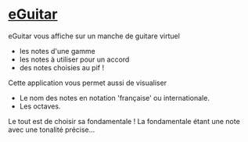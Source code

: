 # [eGuitar](http://raphpell.github.io/eGuitar/)

eGuitar vous affiche sur un manche de guitare virtuel
- les notes d'une gamme
- les notes à utiliser pour un accord
- des notes choisies au pif !

Cette application vous permet aussi de visualiser
- Le nom des notes en notation 'française' ou internationale.
- Les octaves.

Le tout est de choisir sa fondamentale ! 
La fondamentale étant une note avec une tonalité précise...

